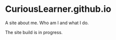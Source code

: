 CuriousLearner.github.io
========================

A site about me. Who am I and what I do.

The site build is in progress.
